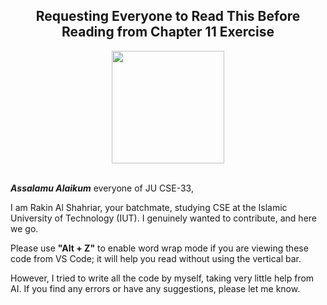 <h2 align="center">Requesting Everyone to Read This Before Reading from Chapter 11 Exercise</h2>

<div align="center">
  <img src="https://i.giphy.com/media/v1.Y2lkPTc5MGI3NjExanF2dXAwc3BhendhcjVmb2NqbGYybG5pZzRydGszdm1oYnN5d2t1YyZlcD12MV9pbnRlcm5hbF9naWZfYnlfaWQmY3Q9Zw/93UOscPyDH8cdRfSaT/giphy.gif" width="180px" />
</div>
<br>
<p><i><b>Assalamu Alaikum</b></i> everyone of JU CSE-33,</p>
<p>I am Rakin Al Shahriar, your batchmate, studying CSE at the Islamic University of Technology (IUT). I genuinely wanted to contribute, and here we go.</p>
<p>Please use <b>"Alt + Z"</b> to enable word wrap mode if you are viewing these code from VS Code; it will help you read without using the vertical bar.</p>
<p>However, I tried to write all the code by myself, taking very little help from AI. If you find any errors or have any suggestions, please let me know.</p>